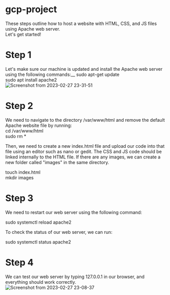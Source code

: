 # gcp-project

These steps outline how to host a website with HTML, CSS, and JS files using Apache web server.  
Let's get started!

# Step 1

Let's make sure our machine is updated and install the Apache web server using the following commands:__
sudo apt-get update  
sudo apt install apache2   
![Screenshot from 2023-02-27 23-31-51](https://user-images.githubusercontent.com/92945346/221703015-95c86fec-02ed-4ad4-938b-83fc16a7c2c6.png)  


# Step 2

We need to navigate to the directory /var/www/html and remove the default Apache website file by running:  
cd /var/www/html  
sudo rm *  

Then, we need to create a new index.html file and upload our code into that file using an editor such as nano or gedit. The CSS and JS code should be linked internally to the HTML file. If there are any images,   we can create a new folder called "images" in the same directory.  

touch index.html   
mkdir images  

# Step 3

We need to restart our web server using the following command:  

sudo systemctl reload apache2  

To check the status of our web server, we can run:

sudo systemctl status apache2

# Step 4

We can test our web server by typing 127.0.0.1 in our browser, and everything should work correctly.
![Screenshot from 2023-02-27 23-08-37](https://user-images.githubusercontent.com/92945346/221703331-8f8399b3-84fd-4d9e-b6ca-20be2895cafa.png)






